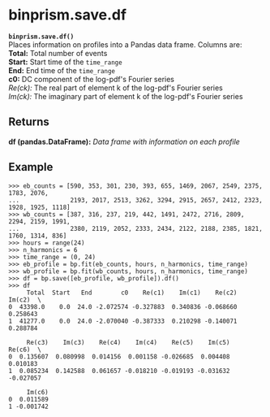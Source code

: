# binprism.save.df
**`binprism.save.df()`** <br />
Places information on profiles into a Pandas data frame. Columns are: <br />
**Total:** Total number of events <br />
**Start:** Start time of the `time_range` <br />
**End:** End time of the `time_range` <br />
**c0:** DC component of the log-pdf's Fourier series <br />
*Re(ck):* The real part of element k of the log-pdf's Fourier series <br />
*Im(ck):* The imaginary part of element k of the log-pdf's Fourier series <br />

## Returns
**df (pandas.DataFrame):** *Data frame with information on each profile*

## Example
```
>>> eb_counts = [590, 353, 301, 230, 393, 655, 1469, 2067, 2549, 2375, 1783, 2076, 
...              2193, 2017, 2513, 3262, 3294, 2915, 2657, 2412, 2323, 1928, 1925, 1118]
>>> wb_counts = [387, 316, 237, 219, 442, 1491, 2472, 2716, 2809, 2294, 2159, 1991,
...              2380, 2119, 2052, 2333, 2434, 2122, 2188, 2385, 1821, 1760, 1314, 836]
>>> hours = range(24)
>>> n_harmonics = 6
>>> time_range = (0, 24)
>>> eb_profile = bp.fit(eb_counts, hours, n_harmonics, time_range)
>>> wb_profile = bp.fit(wb_counts, hours, n_harmonics, time_range)
>>> df = bp.save([eb_profile, wb_profile]).df()
>>> df
     Total  Start   End        c0    Re(c1)    Im(c1)    Re(c2)    Im(c2)  \
0  43398.0    0.0  24.0 -2.072574 -0.327883  0.340836 -0.068660  0.258643   
1  41277.0    0.0  24.0 -2.070040 -0.387333  0.210298 -0.140071  0.288784   

     Re(c3)    Im(c3)    Re(c4)    Im(c4)    Re(c5)    Im(c5)    Re(c6)  \
0  0.135607  0.080998  0.014156  0.001158 -0.026685  0.004408  0.010183   
1  0.085234  0.142588  0.061657 -0.018210 -0.019193 -0.031632 -0.027057   

     Im(c6)  
0  0.011589  
1 -0.001742 
```
